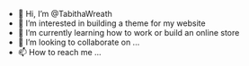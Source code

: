 - 👋 Hi, I’m @TabithaWreath
- 👀 I’m interested in building a theme for my website
- 🌱 I’m currently learning how to work or build an online store
- 💞️ I’m looking to collaborate on ...
- 📫 How to reach me ...

<!---
TabithaWreath/TabithaWreath is a ✨ special ✨ repository because its `README.md` (this file) appears on your GitHub profile.
You can click the Preview link to take a look at your changes.
--->
